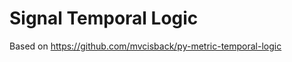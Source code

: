 Signal Temporal Logic
=====================
Based on https://github.com/mvcisback/py-metric-temporal-logic